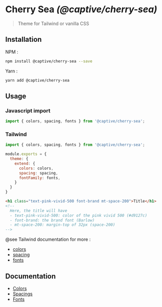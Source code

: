 # Cherry Sea _(@captive/cherry-sea)_

> Theme for Tailwind or vanilla CSS

## Installation

NPM :

```sh
npm install @captive/cherry-sea --save
```

Yarn :

```sh
yarn add @captive/cherry-sea
```

## Usage

### Javascript import

```javascript
import { colors, spacing, fonts } from '@captive/cherry-sea';
```

### Tailwind

```javascript
import { colors, spacing, fonts } from '@captive/cherry-sea';

module.exports = {
  theme: {
    extend: {
      colors: colors,
      spacing: spacing,
      fontFamily: fonts,
    }
  }
}
```

```html
<h1 class="text-pink-vivid-500 font-brand mt-space-200">Title</h1>
<!--
  Here, the title will have
  - text-pink-vivid-500: color of the pink vivid 500 (#d9127c)
  - font-brand: the brand font (Barlow)
  - mt-space-200: margin-top of 32px (space-200)
-->
```

@see Tailwind documentation for more :
- [colors](https://tailwindcss.com/docs/customizing-colors)
- [spacing](https://tailwindcss.com/docs/customizing-spacing)
- [fonts](https://tailwindcss.com/docs/font-family)

## Documentation

- [Colors](https://captive.notion.site/UI-Nuanciers-Captive-pour-le-web-et-mobile-ee189f2db6e543e6bc7cba77c9e8dff5?pvs=4)
- [Spacings](https://captive.notion.site/UI-Espacement-du-Design-System-Captive-cc192b02b57d453fa0da9fdc6d1234c2?pvs=4)
- [Fonts](https://captive.notion.site/UI-Typographie-Captive-85c60f5a849f4adaacaf18cc4aff2cea?pvs=4)
